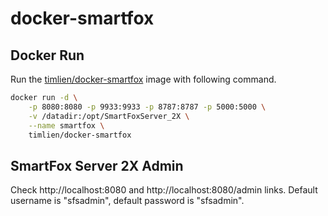 # docker-smartfox

## Docker Run
Run the [timlien/docker-smartfox][1] image with following command.
```bash
docker run -d \
    -p 8080:8080 -p 9933:9933 -p 8787:8787 -p 5000:5000 \
    -v /datadir:/opt/SmartFoxServer_2X \
    --name smartfox \
    timlien/docker-smartfox
```

## SmartFox Server 2X Admin
Check http://localhost:8080 and http://localhost:8080/admin links.
Default username is "sfsadmin", default password is "sfsadmin".

[1]: https://hub.docker.com/r/timlien/docker-smartfox/